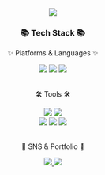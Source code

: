 <div align=center>
<img src="https://capsule-render.vercel.app/api?type=waving&color=auto&height=200&section=header&text=MJ%20Github🌟&fontSize=90" />
</div>
<div align=center>
	      <h3>📚 Tech Stack 📚</h3>
	    <p>✨ Platforms & Languages ✨</p>
</div>
<div align="center">
  <img src="https://img.shields.io/badge/Java-007396?style=flat&logo=Conda-Forge&logoColor=white" />
	<img src="https://img.shields.io/badge/Python-3776AB?style=flat&logo=Python&logoColor=white" />
  <img src="https://img.shields.io/badge/R-276DC3?style=flat&logo=R&logoColor=white" />
</div>
<br>
<div align=center>
	  <p>🛠 Tools 🛠</p>
</div>
<div align=center>
	<img src="https://img.shields.io/badge/Eclipse%20IDE-2C2255?style=flat&logo=EclipseIDE&logoColor=white" />
	<img src="https://img.shields.io/badge/Visual%20Studio%20Code-007ACC?style=flat&logo=VisualStudioCode&logoColor=white" />
	<br>
	<img src="https://img.shields.io/badge/androidstudio-3DDC84?style=flat&logo=androidstudio&logoColor=white" />
	<img src="https://img.shields.io/badge/GitHub-181717?style=flat&logo=GitHub&logoColor=white" />
  <img src="https://img.shields.io/badge/tableau-E97627?style=flat&logo=tableau&logoColor=white" />
</div>
<br>
<div align=center>
	    <p>🎨 SNS & Portfolio 🎨</p>
</div>
<div align=center>
      <a href="mailto:sally3921@naver.com">
		  <img src="https://img.shields.io/badge/Mail-D3FB52?style=flat&logo=Gmail&logoColor=white" />
      </a>
      <a href="https://blog.naver.com/sally3921">
		  <img src="https://img.shields.io/badge/Blog-00B274?style=flat&logo=microdotblog&logoColor=white" />
<br>
</div>




<!--
**minjeong9707/minjeong9707** is a ✨ _special_ ✨ repository because its `README.md` (this file) appears on your GitHub profile.

Here are some ideas to get you started:

- 🔭 I’m currently working on ...
- 🌱 I’m currently learning ...
- 👯 I’m looking to collaborate on ...
- 🤔 I’m looking for help with ...
- 💬 Ask me about ...
- 📫 How to reach me: ...
- 😄 Pronouns: ...
- ⚡ Fun fact: ...
-->
